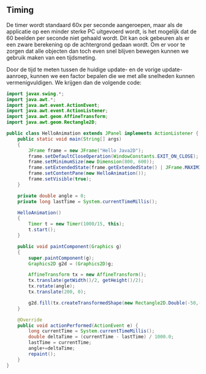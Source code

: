 ## Timing

De timer wordt standaard 60x per seconde aangeroepen, maar als de applicatie op een minder sterke PC uitgevoerd wordt, is het mogelijk dat de 60 beelden per seconde niet gehaald wordt. Dit kan ook gebeuren als er een zware berekening op de achtergrond gedaan wordt. Om er voor te zorgen dat alle objecten dan toch even snel blijven bewegen kunnen we gebruik maken van een tijdsmeting.

Door de tijd te meten tussen de huidige update- en de vorige update-aanroep, kunnen we een factor bepalen die we met alle snelheden kunnen vermenigvuldigen. We krijgen dan de volgende code:

```java
import javax.swing.*;
import java.awt.*;
import java.awt.event.ActionEvent;
import java.awt.event.ActionListener;
import java.awt.geom.AffineTransform;
import java.awt.geom.Rectangle2D;

public class HelloAnimation extends JPanel implements ActionListener {
    public static void main(String[] args)
    {
        JFrame frame = new JFrame("Hello Java2D");
        frame.setDefaultCloseOperation(WindowConstants.EXIT_ON_CLOSE);
        frame.setMinimumSize(new Dimension(800, 600));
        frame.setExtendedState(frame.getExtendedState() | JFrame.MAXIMIZED_BOTH);
        frame.setContentPane(new HelloAnimation());
        frame.setVisible(true);
    }

    private double angle = 0;
    private long lastTime = System.currentTimeMillis();

    HelloAnimation()
    {
        Timer t = new Timer(1000/15, this);
        t.start();
    }

    public void paintComponent(Graphics g)
    {
        super.paintComponent(g);
        Graphics2D g2d = (Graphics2D)g;

        AffineTransform tx = new AffineTransform();
        tx.translate(getWidth()/2, getHeight()/2);
        tx.rotate(angle);
        tx.translate(200, 0);

        g2d.fill(tx.createTransformedShape(new Rectangle2D.Double(-50,-50,100,100)));
    }

    @Override
    public void actionPerformed(ActionEvent e) {
        long currentTime = System.currentTimeMillis();
        double deltaTime = (currentTime - lastTime) / 1000.0;
        lastTime = currentTime;
        angle+=deltaTime;
        repaint();
    }
}

```
